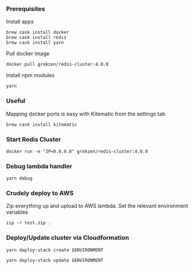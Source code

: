 ### Prerequisites

Install apps
```
brew cask install docker
brew cask install redis
brew cask install yarn
```

Pull docker image
```
docker pull grokzen/redis-cluster:4.0.0
```

Install npm modules
```
yarn
```


### Useful

Mapping docker ports is easy with Kitematic from the settings tab

```
brew cask install kitematic
```


### Start Redis Cluster

```
docker run -e "IP=0.0.0.0" grokzen/redis-cluster:4.0.0
```


### Debug lambda handler

```
yarn debug
```


### Crudely deploy to AWS

Zip everything up and upload to AWS lambda. Set the relevant environment variables
```
zip -r test.zip .
```

### Deploy/Update cluster via Cloudformation
```
yarn deploy:stack create $ENVIRONMENT
```
```
yarn deploy:stack update $ENVIRONMENT
```